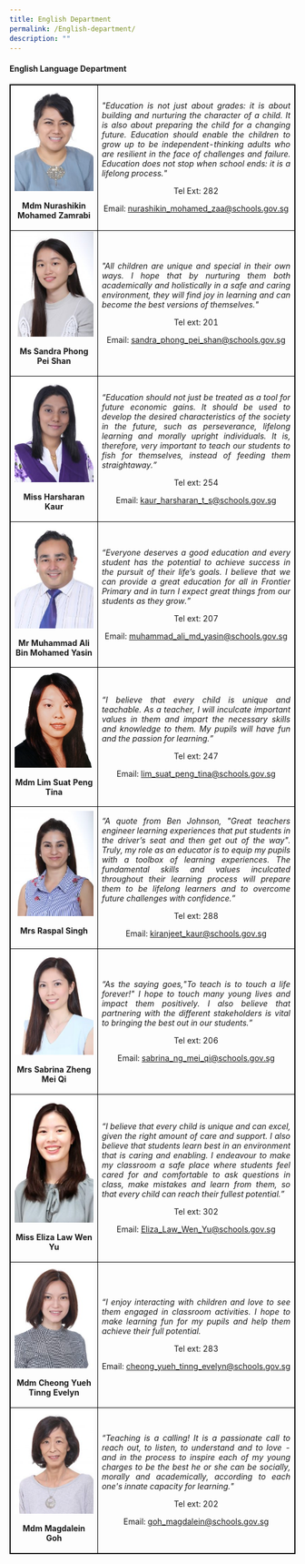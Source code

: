 ```yaml
---
title: English Department
permalink: /English-department/
description: ""
---
```

<h4><strong>English Language Department</strong></h4>
<table style="border-collapse: collapse; width: 100%; border:1px solid black;">
<tbody>
<tr>
<td style="width: 33.3333%; text-align: center; border:1px solid black;">
<img style="width:100%;" src="/images/eng1.jpg">
<p><strong>Mdm Nurashikin Mohamed Zamrabi</strong></p>
</td>
<td style="width: 50%; text-align: justify; border:1px solid black;">
<p><em>"Education is not just about grades: it is about building and nurturing the character of a child. It is also about preparing the child for a changing future. Education should enable the children to grow up to be independent-thinking adults who are resilient in the face of challenges and failure. Education does not stop when school ends: it is a lifelong process."</em></p>
<p style="width: 100%; text-align: center;">Tel Ext: 282</p>
<p style="width: 100%; text-align: center;">Email:&nbsp;<a href="mailto:nurashikin_mohamed_zaa@schools.gov.sg">nurashikin_mohamed_zaa@schools.gov.sg</a></p>
</td>
</tr>
<tr>
<td style="width: 33.3333%; text-align: center; border:1px solid black;">
<img style="width: 100%;" src="/images/eng3.jpg">
<p><strong>Ms Sandra Phong Pei Shan</strong></p></td>
<td style="width: 50%; text-align: justify; border:1px solid black;">
<p><em>"All children are unique and special in their own ways. I hope that by nurturing them both academically and holistically in a safe and caring environment, they will find joy in learning and can become the best versions of themselves."</em></p>
<p style="width: 100%; text-align: center;">Tel ext: 201
</p><p style="width: 100%; text-align: center;">Email:&nbsp;<a href="mailto:sandra_phong_pei_shan@schools.gov.sg">sandra_phong_pei_shan@schools.gov.sg</a></p>
</td>
</tr>
<tr>
<td style="width: 33.3333%; text-align: center; border:1px solid black;">
<img style="width: 100%;" src="/images/eng4.jpg">
<p><strong>Miss Harsharan Kaur</strong></p>
</td>
<td style="width: 50%; text-align: justify; border:1px solid black;">
<p><em>“Education should not just be treated as a tool for future economic gains. It should be used to develop the desired characteristics of the society in the future, such as perseverance, lifelong learning and morally upright individuals. It is, therefore, very important to teach our students to fish for themselves, instead of feeding them straightaway.”</em></p>
<p style="width: 100%; text-align: center;">Tel ext: 254</p>
<p style="width: 100%; text-align: center;">Email:&nbsp;<a href="mailto:kaur_harsharan_t_s@schools.gov.sg">kaur_harsharan_t_s@schools.gov.sg</a></p>
</td>
</tr>
<tr>
<td style="width: 33.3333%; text-align: center; border:1px solid black;">
<img style="width: 100%;" src="/images/eng5.jpg">
<p><strong>Mr Muhammad Ali Bin Mohamed Yasin</strong></p>
</td>
<td style="width: 50%; text-align: justify; border:1px solid black;">
<p><em>“Everyone deserves a good education and every student has the potential to achieve success in the pursuit of their life’s goals. I believe that we can provide a great education for all in Frontier Primary and in turn I expect great things from our students as they grow.”</em></p>
<p style="width: 100%; text-align: center;">Tel ext: 207</p>
<p style="width: 100%; text-align: center;">Email:&nbsp;<a href="mailto:muhammad_ali_md_yasin@schools.gov.sg">muhammad_ali_md_yasin@schools.gov.sg</a></p>
</td>
</tr>
<tr>
<td style="width: 33.3333%; text-align: center; border:1px solid black;">
<img style="width: 100%;" src="/images/eng6.png" >
<p><strong>Mdm Lim Suat Peng Tina</strong></p>
</td>
<td style="width: 50%; text-align: justify; border:1px solid black;">
<p><em>“I believe that every child is unique and teachable. As a teacher, I will inculcate important values in them and impart the necessary skills and knowledge to them. My pupils will have fun and the passion for learning.”</em></p>
<p style="width: 100%; text-align: center;">Tel ext: 247</p>
<p style="width: 100%; text-align: center;">Email:&nbsp;<a href="mailto:lim_suat_peng_tina@schools.gov.sg">lim_suat_peng_tina@schools.gov.sg</a></p>
</td>
<tr>
<td style="width: 33.3333%; text-align: center; border:1px solid black;">
<img style="width: 100%;" src="/images/cha4.jpg" >
<p><strong>Mrs Raspal Singh</strong></p>
</td>
<td style="width: 50%; text-align: justify; border:1px solid black;">
<p><em>“A quote from Ben Johnson, "Great teachers engineer learning experiences that put students in the driver&rsquo;s seat and then get out of the way". Truly, my role as an educator is to equip my pupils with a toolbox of learning experiences. The fundamental skills and values inculcated throughout their learning process will prepare them to be lifelong learners and to overcome future challenges with confidence.”</em></p>
<p style="width: 100%; text-align: center;">Tel ext: 288</p>
<p style="width: 100%; text-align: center;">Email:&nbsp;<a href="mailto:kiranjeet_kaur@schools.gov.sg">kiranjeet_kaur@schools.gov.sg</a></p>
</td>
<tr>
<td style="width: 33.3333%; text-align: center; border:1px solid black;">
<img style="width: 100%;" src="/images/cha2.jpg" >
<p><strong>Mrs Sabrina Zheng Mei Qi</strong></p></td>
<td style="width: 50%; text-align: justify; border:1px solid black;">
<p><em>“As the saying goes,"To teach is to touch a life forever!" I hope to touch many young lives and impact them positively. I also believe that partnering with the different stakeholders is vital to bringing the best out in our students.”</em></p>
<p style="width: 100%; text-align: center;">Tel ext: 206</p>
<p style="width: 100%; text-align: center;">Email:&nbsp;<a href="mailto:sabrina_ng_mei_qi@schools.gov.sg">sabrina_ng_mei_qi@schools.gov.sg</a></p>
</td>
<tr>
<td style="width: 33.3333%; text-align: center; border:1px solid black;">
<img style="width: 100%;" src="/images/ma8.jpg" >
<p><strong>Miss Eliza Law Wen Yu</strong></p></td>
<td style="width: 50%; text-align: justify; border:1px solid black;">
<p><em>“I believe that every child is unique and can excel, given the right amount of care and support. I also believe that students learn best in an environment that is caring and enabling. I endeavour to make my classroom a safe place where students feel cared for and comfortable to ask questions in class, make mistakes and learn from them, so that every child can reach their fullest potential.”</em></p>
<p style="width: 100%; text-align: center;">Tel ext: 302</p>
<p style="width: 100%; text-align: center;">Email:&nbsp;<a href="mailto:Eliza_Law_Wen_Yu@schools.gov.sg">Eliza_Law_Wen_Yu@schools.gov.sg</a></p>
</td>
<tr>
<td style="width: 33.3333%; text-align: center; border:1px solid black;">
<img style="width: 100%;" src="/images/eng8.jpg" >
<p><strong>Mdm Cheong Yueh Tinng Evelyn</strong></p></td>
<td style="width: 50%; text-align: justify; border:1px solid black;">
<p><em>“I enjoy interacting with children and love to see them engaged in classroom activities. I hope to make learning fun for my pupils and help them achieve their full potential.</em></p>
<p style="width: 100%; text-align: center;">Tel ext: 283</p>
<p style="width: 100%; text-align: center;">Email:&nbsp;<a href="mailto:cheong_yueh_tinng_evelyn@schools.gov.sg">cheong_yueh_tinng_evelyn@schools.gov.sg</a></p>
</td>
<tr>
<td style="width: 33.3333%; text-align: center; border:1px solid black;">
<img style="width: 100%;" src="/images/eng7.jpg" >
<p><strong>Mdm Magdalein Goh</strong></p></td>
<td style="width: 50%; text-align: justify; border:1px solid black;">
<p><em>“Teaching is a calling! It is a passionate call to reach out, to listen, to understand and to love - and in the process to inspire each of my young charges to be the best he or she can be socially, morally and academically, according to each one's innate capacity for learning."</em></p>
<p style="width: 100%; text-align: center;">Tel ext: 202</p>
<p style="width: 100%; text-align: center;">Email:&nbsp;<a href="mailto:goh_magdalein@schools.gov.sg">goh_magdalein@schools.gov.sg</a></p></td>
</table>
